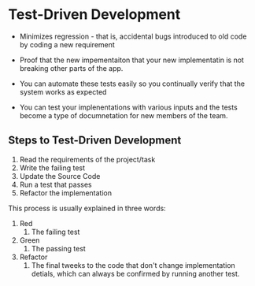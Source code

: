 # Test-Driven Development

- Minimizes regression - that is, accidental bugs introduced to old code by coding a new requirement

- Proof that the new impementaiton that your new implementatin is not breaking other parts of the app.

- You can automate these tests easily so you continually verify that the system works as expected

- You can test your implenentations with various inputs and the tests become a type of documnetation for new members of the team.

## Steps to Test-Driven Development

1. Read the requirements of the project/task
2. Write the failing test
3. Update the Source Code
4. Run a test that passes
5. Refactor the implementation

This process is usually explained in three words:

1. Red
   1. The failing test
2. Green
   1. The passing test
3. Refactor
   1. The final tweeks to the code that don't change implementation detials, which can always be confirmed by running another test.
